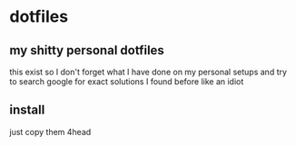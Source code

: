 # dotfiles
## my shitty personal dotfiles
this exist so I don't forget what I have done on my personal setups and try to search google for exact solutions I found before like an idiot
## install
just copy them 4head
